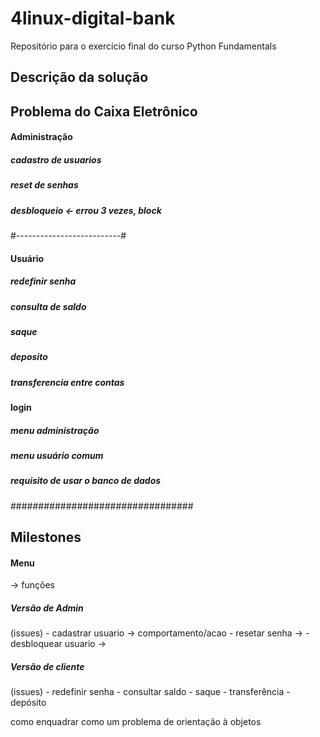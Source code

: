 # 4linux-digital-bank
Repositório para o exercício final do curso Python Fundamentals

## Descrição da solução
## Problema do Caixa Eletrônico

#### Administração
##### cadastro de usuarios
##### reset de senhas
##### desbloqueio <- errou 3 vezes, block
#--------------------------#
#### Usuário
##### redefinir senha
##### consulta de saldo
##### saque
##### deposito
##### transferencia entre contas 

#### login
##### menu administração
##### menu usuário comum 

##### requisito de usar o banco de dados


#################################

## Milestones 

#### Menu 

 -> funções 


##### Versão de Admin 
(issues)    - cadastrar usuario -> comportamento/acao
            - resetar senha ->
            - desbloquear usuario ->
##### Versão de cliente
(issues)    - redefinir senha
            - consultar saldo
            - saque
            - transferência
            - depósito

como enquadrar como um problema de orientação à objetos 
